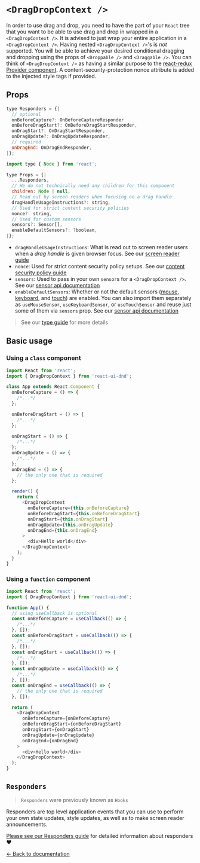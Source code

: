# `<DragDropContext />`

In order to use drag and drop, you need to have the part of your `React` tree that you want to be able to use drag and drop in wrapped in a `<DragDropContext />`. It is advised to just wrap your entire application in a `<DragDropContext />`. Having nested `<DragDropContext />`'s is _not_ supported. You will be able to achieve your desired conditional dragging and dropping using the props of `<Droppable />` and `<Draggable />`. You can think of `<DragDropContext />` as having a similar purpose to the [react-redux Provider component](https://react-redux.js.org/api/provider). A content-security-protection nonce attribute is added to the injected style tags if provided.

## Props

```js
type Responders = {|
  // optional
  onBeforeCapture?: OnBeforeCaptureResponder
  onBeforeDragStart?: OnBeforeDragStartResponder,
  onDragStart?: OnDragStartResponder,
  onDragUpdate?: OnDragUpdateResponder,
  // required
  onDragEnd: OnDragEndResponder,
|};

import type { Node } from 'react';

type Props = {|
  ...Responders,
  // We do not technically need any children for this component
  children: Node | null,
  // Read out by screen readers when focusing on a drag handle
  dragHandleUsageInstructions?: string,
  // Used for strict content security policies
  nonce?: string,
  // Used for custom sensors
  sensors?: Sensor[],
  enableDefaultSensors?: ?boolean,
|};
```

- `dragHandleUsageInstructions`: What is read out to screen reader users when a _drag handle_ is given browser focus. See our [screen reader guide](/docs/guides/screen-reader.md)
- `nonce`: Used for strict content security policy setups. See our [content security policy guide](/docs/guides/content-security-policy.md)
- `sensors`: Used to pass in your own `sensor`s for a `<DragDropContext />`. See our [sensor api documentation](/docs/sensors/sensor-api.md)
- `enableDefaultSensors`: Whether or not the default sensors ([mouse](/docs/sensors/mouse.md), [keyboard](/docs/sensors/keyboard.md), and [touch](/docs/sensors/touch.md)) are enabled. You can also import them separately as `useMouseSensor`, `useKeyboardSensor`, or `useTouchSensor` and reuse just some of them via `sensors` prop. See our [sensor api documentation](/docs/sensors/sensor-api.md)

> See our [type guide](/docs/guides/types.md) for more details

## Basic usage

### Using a `class` component

```js
import React from 'react';
import { DragDropContext } from 'react-ui-dnd';

class App extends React.Component {
  onBeforeCapture = () => {
    /*...*/
  };

  onBeforeDragStart = () => {
    /*...*/
  };

  onDragStart = () => {
    /*...*/
  };
  onDragUpdate = () => {
    /*...*/
  };
  onDragEnd = () => {
    // the only one that is required
  };

  render() {
    return (
      <DragDropContext
        onBeforeCapture={this.onBeforeCapture}
        onBeforeDragStart={this.onBeforeDragStart}
        onDragStart={this.onDragStart}
        onDragUpdate={this.onDragUpdate}
        onDragEnd={this.onDragEnd}
      >
        <div>Hello world</div>
      </DragDropContext>
    );
  }
}
```

### Using a `function` component

```js
import React from 'react';
import { DragDropContext } from 'react-ui-dnd';

function App() {
  // using useCallback is optional
  const onBeforeCapture = useCallback(() => {
    /*...*/
  }, []);
  const onBeforeDragStart = useCallback(() => {
    /*...*/
  }, []);
  const onDragStart = useCallback(() => {
    /*...*/
  }, []);
  const onDragUpdate = useCallback(() => {
    /*...*/
  }, []);
  const onDragEnd = useCallback(() => {
    // the only one that is required
  }, []);

  return (
    <DragDropContext
      onBeforeCapture={onBeforeCapture}
      onBeforeDragStart={onBeforeDragStart}
      onDragStart={onDragStart}
      onDragUpdate={onDragUpdate}
      onDragEnd={onDragEnd}
    >
      <div>Hello world</div>
    </DragDropContext>
  );
}
```

## `Responders`

> `Responders` were previously known as `Hooks`

Responders are top level application events that you can use to perform your own state updates, style updates, as well as to make screen reader announcements.

[Please see our Responders guide](/docs/guides/responders.md) for detailed information about responders ❤️

[← Back to documentation](/README.md#documentation-)
